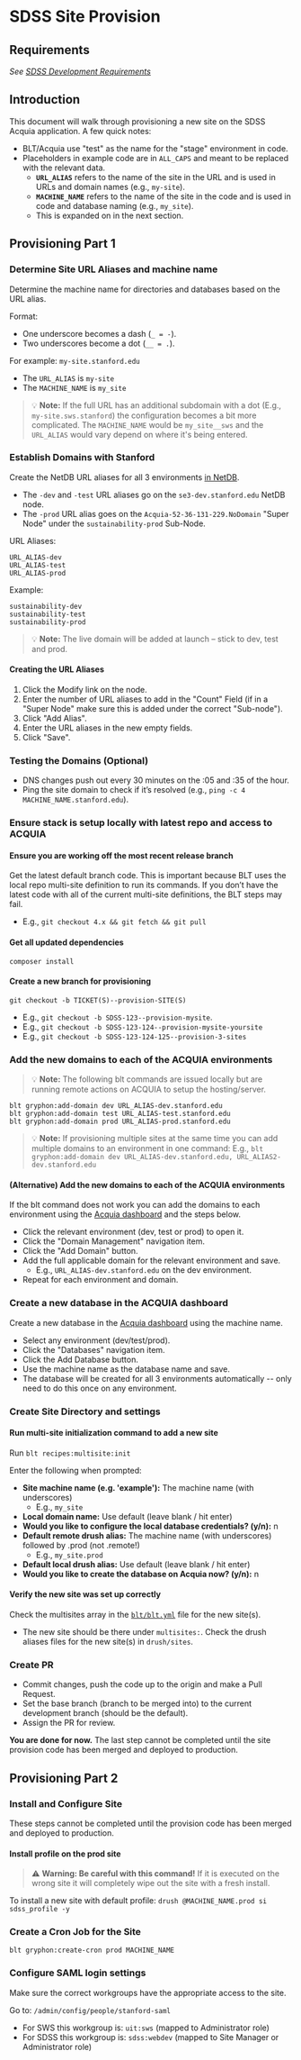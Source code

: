 # SDSS Site Provision

## Requirements
*See [SDSS Development Requirements](development-requirements.md)*

## Introduction
This document will walk through provisioning a new site on the SDSS Acquia application. A few quick notes:

- BLT/Acquia use "test" as the name for the "stage" environment in code.
- Placeholders in example code are in `ALL_CAPS` and meant to be replaced with the relevant data. 
  - **`URL_ALIAS`** refers to the name of the site in the URL and is used in URLs and domain names (e.g., `my-site`).
  - **`MACHINE_NAME`** refers to the name of the site in the code and is used in code and database naming (e.g., `my_site`).
  - This is expanded on in the next section.

## Provisioning Part 1

### Determine Site URL Aliases and machine name
Determine the machine name for directories and databases based on the URL alias.

Format: 
- One underscore becomes a dash (`_ = -`).
- Two underscores become a dot (`__ = .`).

For example: `my-site.stanford.edu`
- The `URL_ALIAS` is `my-site`
- The `MACHINE_NAME` is `my_site`

> :bulb: **Note:** If the full URL has an additional subdomain with a dot (E.g., `my-site.sws.stanford`) the configuration becomes a bit more complicated. The `MACHINE_NAME` would be `my_site__sws` and the `URL_ALIAS` would vary depend on where it's being entered.

### Establish Domains with Stanford
Create the NetDB URL aliases for all 3 environments [in NetDB](https://netdb.stanford.edu/). 

- The `-dev` and `-test` URL aliases go on the `se3-dev.stanford.edu` NetDB node.
- The `-prod` URL alias goes on the `Acquia-52-36-131-229.NoDomain` "Super Node" under the `sustainability-prod` Sub-Node.
  
URL Aliases:
```
URL_ALIAS-dev
URL_ALIAS-test
URL_ALIAS-prod
```

Example:
```
sustainability-dev
sustainability-test
sustainability-prod
```

> :bulb: **Note:** The live domain will be added at launch – stick to dev, test and prod.

#### Creating the URL Aliases
1. Click the Modify link on the node.
2. Enter the number of URL aliases to add in the "Count" Field (if in a "Super Node" make sure this is added under the correct "Sub-node").
3. Click "Add Alias".
4. Enter the URL aliases in the new empty fields.
5. Click "Save".

### Testing the Domains (Optional)
- DNS changes push out every 30 minutes on the :05 and :35 of the hour.
- Ping the site domain to check if it’s resolved (e.g., `ping -c 4 MACHINE_NAME.stanford.edu`).

### Ensure stack is setup locally with latest repo and access to ACQUIA

#### Ensure you are working off the most recent release branch
Get the latest default branch code. This is important because BLT uses the local repo multi-site definition to run its commands. If you don’t have the latest code with all of the current multi-site definitions, the BLT steps may fail.

- E.g., `git checkout 4.x && git fetch && git pull`

#### Get all updated dependencies
`composer install`

#### Create a new branch for provisioning
`git checkout -b TICKET(S)--provision-SITE(S)`

- E.g., `git checkout -b SDSS-123--provision-mysite`.
- E.g., `git checkout -b SDSS-123-124--provision-mysite-yoursite`
- E.g., `git checkout -b SDSS-123-124-125--provision-3-sites`

### Add the new domains to each of the ACQUIA environments
> :bulb: **Note:** The following blt commands are issued locally but are running remote actions on ACQUIA to setup the hosting/server.

```
blt gryphon:add-domain dev URL_ALIAS-dev.stanford.edu
blt gryphon:add-domain test URL_ALIAS-test.stanford.edu
blt gryphon:add-domain prod URL_ALIAS-prod.stanford.edu
```

> :bulb: **Note:** If provisioning multiple sites at the same time you can add multiple domains to an environment in one command: E.g., `blt gryphon:add-domain dev URL_ALIAS-dev.stanford.edu, URL_ALIAS2-dev.stanford.edu`

#### (Alternative) Add the new domains to each of the ACQUIA environments 
If the blt command does not work you can add the domains to each environment using the [Acquia dashboard](https://cloud.acquia.com/a/develop/all) and the steps below. 

- Click the relevant environment (dev, test or prod) to open it.
- Click the "Domain Management" navigation item.
- Click the "Add Domain" button.
- Add the full applicable domain for the relevant environment and save.
    - E.g., `URL_ALIAS-dev.stanford.edu` on the dev environment.
- Repeat for each environment and domain.

### Create a new database in the ACQUIA dashboard
Create a new database in the [Acquia dashboard](https://cloud.acquia.com/a/develop/all) using the machine name. 

- Select any environment (dev/test/prod).
- Click the "Databases" navigation item.
- Click the Add Database button.
- Use the machine name as the database name and save.
- The database will be created for all 3 environments automatically -- only need to do this once on any environment.

### Create Site Directory and settings

#### Run multi-site initialization command to add a new site

Run `blt recipes:multisite:init`

Enter the following when prompted:
- **Site machine name (e.g. 'example'):** The machine name (with underscores)
    - E.g., `my_site`
- **Local domain name:** Use default (leave blank / hit enter)
- **Would you like to configure the local database credentials? (y/n):** n
- **Default remote drush alias:** The machine name (with underscores) followed by .prod (not .remote!)
    - E.g., `my_site.prod`
- **Default local drush alias:** Use default (leave blank / hit enter)
- **Would you like to create the database on Acquia now? (y/n):** n

#### Verify the new site was set up correctly
Check the multisites array in the [`blt/blt.yml`](../blt/blt.yml) file for the new site(s).
- The new site should be there under `multisites:`.
Check the drush aliases files for the new site(s) in `drush/sites`.

### Create PR
- Commit changes, push the code up to the origin and make a Pull Request.
- Set the base branch (branch to be merged into) to the current development branch (should be the default).
- Assign the PR for review.

**You are done for now.** The last step cannot be completed until the site provision code has been merged and deployed to production.

## Provisioning Part 2

### Install and Configure Site
These steps cannot be completed until the provision code has been merged and deployed to production.

#### Install profile on the prod site
> :warning: **Warning: Be careful with this command!** If it is executed on the wrong site it will completely wipe out the site with a fresh install.

To install a new site with default profile:
`drush @MACHINE_NAME.prod si sdss_profile -y`

### Create a Cron Job for the Site
`blt gryphon:create-cron prod MACHINE_NAME`

### Configure SAML login settings
Make sure the correct workgroups have the appropriate access to the site.

Go to: `/admin/config/people/stanford-saml`
- For SWS this workgroup is: `uit:sws` (mapped to Administrator role)
- For SDSS this workgroup is: `sdss:webdev` (mapped to Site Manager or Administrator role)
